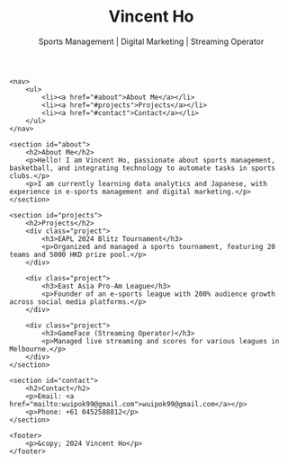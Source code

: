 <!DOCTYPE html>
<html lang="en">
<head>
    <meta charset="UTF-8">
    <meta name="viewport" content="width=device-width, initial-scale=1.0">
    <title>Vincent Ho's Portfolio</title>
    <link rel="stylesheet" href="styles.css">
</head>
<body>
    <header>
        <h1>Vincent Ho</h1>
        <p>Sports Management | Digital Marketing | Streaming Operator</p>
    </header>

    <nav>
        <ul>
            <li><a href="#about">About Me</a></li>
            <li><a href="#projects">Projects</a></li>
            <li><a href="#contact">Contact</a></li>
        </ul>
    </nav>

    <section id="about">
        <h2>About Me</h2>
        <p>Hello! I am Vincent Ho, passionate about sports management, basketball, and integrating technology to automate tasks in sports clubs.</p>
        <p>I am currently learning data analytics and Japanese, with experience in e-sports management and digital marketing.</p>
    </section>

    <section id="projects">
        <h2>Projects</h2>
        <div class="project">
            <h3>EAPL 2024 Blitz Tournament</h3>
            <p>Organized and managed a sports tournament, featuring 20 teams and 5000 HKD prize pool.</p>
        </div>

        <div class="project">
            <h3>East Asia Pro-Am League</h3>
            <p>Founder of an e-sports league with 200% audience growth across social media platforms.</p>
        </div>

        <div class="project">
            <h3>GameFace (Streaming Operator)</h3>
            <p>Managed live streaming and scores for various leagues in Melbourne.</p>
        </div>
    </section>

    <section id="contact">
        <h2>Contact</h2>
        <p>Email: <a href="mailto:wuipok99@gmail.com">wuipok99@gmail.com</a></p>
        <p>Phone: +61 0452588812</p>
    </section>

    <footer>
        <p>&copy; 2024 Vincent Ho</p>
    </footer>
</body>
</html>
